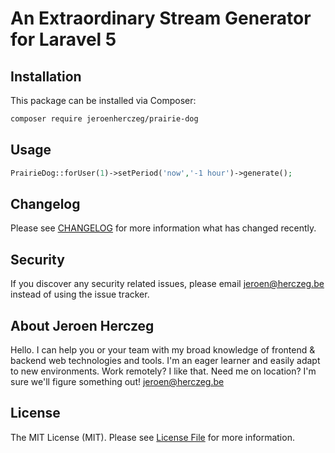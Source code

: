 # An Extraordinary Stream Generator for Laravel 5

## Installation

This package can be installed via Composer:

``` bash
composer require jeroenherczeg/prairie-dog
```

## Usage

```php
PrairieDog::forUser(1)->setPeriod('now','-1 hour')->generate();
```

## Changelog

Please see [CHANGELOG](CHANGELOG.md) for more information what has changed recently.


## Security

If you discover any security related issues, please email jeroen@herczeg.be instead of using the issue tracker.

## About Jeroen Herczeg
Hello. I can help you or your team with my broad knowledge of frontend & backend web technologies and tools. I'm an eager learner and easily adapt to new environments. Work remotely? I like that. Need me on location? I'm sure we'll figure something out! jeroen@herczeg.be

## License

The MIT License (MIT). Please see [License File](LICENSE) for more information.
